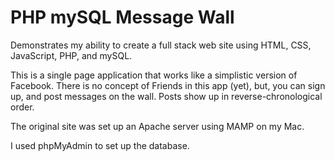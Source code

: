 # PHP mySQL Message Wall
Demonstrates my ability to create a full stack web site using HTML, CSS, JavaScript, PHP, and mySQL.

This is a single page application that works like a simplistic version of Facebook. There is no concept of Friends in this app (yet), but, you can sign up, and post messages on the wall. Posts show up in reverse-chronological order.

The original site was set up an Apache server using MAMP on my Mac.

I used phpMyAdmin to set up the database.
